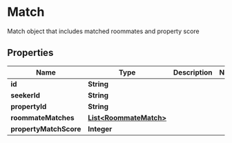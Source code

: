 

# Match

Match object that includes matched roommates and property score

## Properties

| Name | Type | Description | Notes |
|------------ | ------------- | ------------- | -------------|
|**id** | **String** |  |  |
|**seekerId** | **String** |  |  |
|**propertyId** | **String** |  |  |
|**roommateMatches** | [**List&lt;RoommateMatch&gt;**](RoommateMatch.md) |  |  |
|**propertyMatchScore** | **Integer** |  |  |



